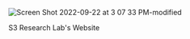 ![Screen Shot 2022-09-22 at 3 07 33 PM-modified](https://user-images.githubusercontent.com/114015/191831247-83696236-4b4b-4207-9cb8-079ea7c9392b.png)

S3 Research Lab's Website
